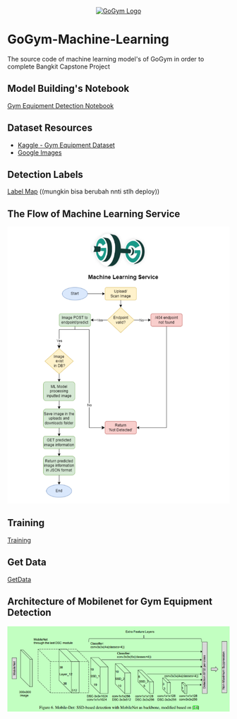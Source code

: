 <p align="center"><a href="/" target="_blank"><img src="https://storage.googleapis.com/gogym-bangkit-capstone.appspot.com/LogoGoGym.png" width="400" alt="GoGym Logo"></a></p>

# GoGym-Machine-Learning
The source code of machine learning model's of GoGym in order to complete Bangkit Capstone Project

## Model Building's Notebook
[Gym Equipment Detection Notebook](https://colab.research.google.com/drive/1lpqiWWsqOAdT8ymVyOaknCTqCBMEQs7X?usp=sharing)

## Dataset Resources
- [Kaggle - Gym Equipment Dataset](https://www.kaggle.com/datasets/dutt2302/gym-equipment)
- [Google Images](https://images.google.com/)

## Detection Labels
[Label Map](https://github.com/bangkit-gogym/GoGym/blob/Machine-Learning/labels/labels.txt)
((mungkin bisa berubah nnti stlh deploy))

## The Flow of Machine Learning Service
![ML Service](https://github.com/bangkit-gogym/GoGym/blob/Machine-Learning/assets/Machine%20Learning%20Service.png)

## Training
[Training](https://colab.research.google.com/drive/1VvF9thmQcztB2zeYrKKlYVka4ryP66Aj?usp=sharing)

## Get Data
[GetData](https://colab.research.google.com/drive/1wJ_ga8E21tl1qk1684pTNJmfN0ELecNC?usp=sharing)

## Architecture of Mobilenet for Gym Equipment Detection
![Arsitektur MobileNet](https://github.com/bangkit-gogym/GoGym/blob/Machine-Learning/assets/Arsitektur%20mobile%20net.png)

